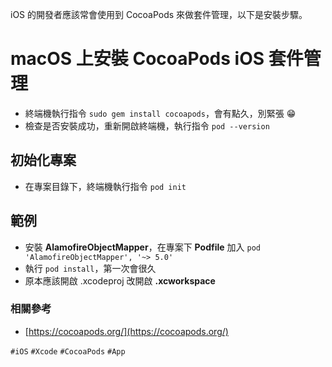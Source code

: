 iOS 的開發者應該常會使用到 CocoaPods 來做套件管理，以下是安裝步驟。

# macOS 上安裝 CocoaPods iOS 套件管理
* 終端機執行指令 `sudo gem install cocoapods`，會有點久，別緊張 :grin:
* 檢查是否安裝成功，重新開啟終端機，執行指令 `pod --version`

## 初始化專案
* 在專案目錄下，終端機執行指令 `pod init`

## 範例
* 安裝 **AlamofireObjectMapper**，在專案下 **Podfile** 加入 `pod 'AlamofireObjectMapper', '~> 5.0'`
* 執行 `pod install`，第一次會很久
* 原本應該開啟 .xcodeproj 改開啟 **.xcworkspace**

### 相關參考
* [https://cocoapods.org/](https://cocoapods.org/)

`#iOS` `#Xcode` `#CocoaPods` `#App`